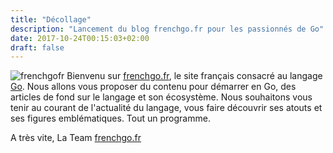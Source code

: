 ```yaml
---
title: "Décollage"
description: "Lancement du blog frenchgo.fr pour les passionnés de Go"
date: 2017-10-24T00:15:03+02:00
draft: false
---
```

![frenchgofr](/img/team/frenchgofr_banner.jpg)
Bienvenu sur [frenchgo.fr](https://frenchgo.fr), le site français consacré au langage [Go](https://golang.org/doc/install). Nous allons vous proposer du contenu pour démarrer en Go, des articles de fond sur le langage et son écosystème. Nous souhaitons vous tenir au courant de l'actualité du langage, vous faire découvrir ses atouts et ses figures emblématiques. Tout un programme. 

A très vite, La Team [frenchgo.fr](https://frenchgo.fr)
